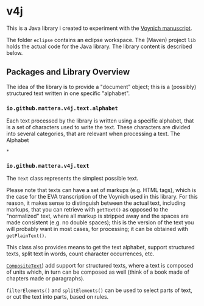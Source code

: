 # v4j

This is a Java library i created to experiment with the [Voynich manuscript](https://en.wikipedia.org/wiki/Voynich_manuscript).

The folder ```eclipse``` contains an eclipse workspace. The (Maven) project ```lib``` holds the actual code for the Java library.
The library content is described below.

## Packages and Library Overview

The idea of the library is to provide a "document" object; this is a (possibly) structured text written in one specific "alphabet".

### ```io.github.mattera.v4j.text.alphabet```

Each text processed by the library is written using a specific alphabet, that is a set of characters used to write the text.
These characters are divided into several categories, that are relevant when processing a text. The Alphabet

	* 


### ```io.github.mattera.v4j.text```

The `Text` class represents the simplest possible text.

Please note that texts can have a set of markups (e.g. HTML tags), which is the case for the EVA transcription of the Voynich used in this library.
For this reason, it makes sense to distinguish between the actual text, including markups, that you can retrieve with ```getText()``` as opposed 
to the "normalized" text, where all markup is stripped away and  the spaces are made consistent (e.g. no double spaces); this is the version
of the text you will probably want in most cases, for processing; it can be obtained with ```getPlainText()```.

This class also provides means to get the text alphabet, support structured texts, split text in words, count character occurrences, etc.

[```CompositeText```](https://github.com/mzattera/v4j/blob/f09e3b0b7f1e4729570963e0e9c473df3ecadfc9/eclipse/lib/src/main/java/io/github/mattera/v4j/text/CompositeText.java))
add support for structured texts, where a text is composed of units which, in turn can be composed as well (think of a book made of chapters made or paragraphs).

```filterElements()``` and ```splitElements()``` can be used to select parts of text, or cut the text into parts, based on rules.


